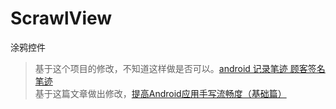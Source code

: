 # ScrawlView
涂鸦控件

> 基于这个项目的修改，不知道这样做是否可以。[android 记录笔迹 顾客签名笔迹](http://blog.csdn.net/zabio/article/details/39672681)  
> 基于这篇文章做出修改，[提高Android应用手写流畅度（基础篇）](http://blog.csdn.net/ekeuy/article/details/37961199)  
